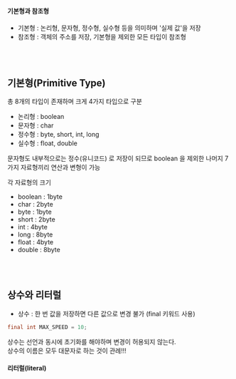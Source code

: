 #### 기본형과 참조형
- 기본형 : 논리형, 문자형, 정수형, 실수형 등을 의미하며 '실제 값'을 저장
- 참조형 : 객체의 주소를 저장, 기본형을 제외한 모든 타입이 참조형

<br></br>
## 기본형(Primitive Type)
총 8개의 타입이 존재하며 크게 4가지 타입으로 구분

- 논리형 : boolean
- 문자형 : char
- 정수형 : byte, short, int, long
- 실수형 : float, double

문자형도 내부적으로는 정수(유니코드) 로 저장이 되므로 boolean 을 제외한 나머지 7가지 자료형끼리 연산과 변형이 가능

각 자료형의 크기
- boolean : 1byte
- char : 2byte
- byte : 1byte 
- short : 2byte
- int : 4byte
- long : 8byte
- float : 4byte
- double : 8byte

<br></br>

## 상수와 리터럴
- 상수 : 한 번 값을 저장하면 다른 값으로 변경 불가 (final 키워드 사용)
```java
final int MAX_SPEED = 10;
```
상수는 선언과 동시에 초기화를 해야하며 변경이 허용되지 않는다.<br>
상수의 이름은 모두 대문자로 하는 것이 관례!!!

#### 리터럴(literal)
